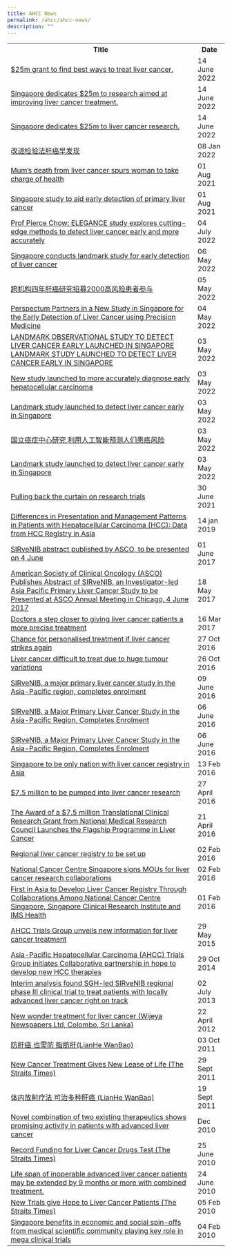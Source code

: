 ```yaml
---
title: AHCC News
permalink: /ahcc/ahcc-news/
description: ""
---
```

<table>
   <tbody>
      <tr>
         <th>
					 Title
				</th>
				<th>
					Date
				</th>
      </tr>
		 <tr>
			 <td>
				 <a target="_blank" href="https://www.straitstimes.com/singapore/health/spore-dedicates-25m-to-liver-cancer-research-to-find-targeted-treatments">
				 $25m grant to find best ways to treat liver cancer.
				 </a>
			 </td>
			 <td>
				 14 June 2022
			 </td>
		 </tr>
		 <tr>
			 <td>
				 <a target="_blank" href="/files/AHCC/AHCC%20News/2022/grant-lhzb-14jun-p7.pdf">
				 Singapore dedicates $25m to research aimed at improving liver cancer treatment.
				 </a>
			 </td>
			 <td>
				 14 June 2022
			 </td>
		 </tr>
		 <tr>
			 <td>
				 <a target="_blank" href="files/AHCC/AHCC%20News/2022/grant-tm-14jun-p2.pdf">
				 Singapore dedicates $25m to liver cancer research.
				 </a>
			 </td>
			 <td>
				 14 June 2022
			 </td>
		 </tr>
		 <tr>
			 <td>
				 <a target="_blank" href="https://www.uweekly.sg/issue/129891">
				 改进检验法肝癌早发现
				 </a>
			 </td>
			 <td>
				 08 Jan 2022
			 </td>
		 </tr>
		 <tr>
			 <td>
				 <a target="_blank" href="https://www.straitstimes.com/singapore/moms-death-from-liver-cancer-spurs-her-to-take-charge-of-health-join-liver-cancer-study">
				 Mum’s death from liver cancer spurs woman to take charge of health  
				 </a>
			 </td>
			 <td>
				 01 Aug 2021
			 </td>
		 </tr>
		 <tr>
			 <td>
				 <a target="_blank" href="https://www.straitstimes.com/singapore/local-study-to-shore-up-defences-against-liver-cancer-deadly-but-often-detected-late">
				 Singapore study to aid early detection of primary liver cancer 
				 </a>
			 </td>
			 <td>
				 01 Aug 2021
			 </td>
		 </tr>
		 <tr>
			 <td>
				 <a target="_blank" href="https://www.oncoshot.com/blog/f6a1c9507a1d491d87c98c6768441d5b">
				 Prof Pierce Chow: ELEGANCE study explores cutting-edge methods to detect liver cancer early and more accurately 
				 </a>
			 </td>
			 <td>
				 04 July 2022
			 </td>
		 </tr>
		 <tr>
			 <td>
				 <a target="_blank" href="https://www.biospectrumasia.com/news/98/18137/singapore-conducts-landmark-study-for-early-detection-of-liver-cancer.html">
				 Singapore conducts landmark study for early detection of liver cancer
				 </a>
			 </td>
			 <td>
				 06 May 2022
			 </td>
		 </tr>
		 <tr>
			 <td>
				 <a target="_blank" href="https://www.zaobao.com.sg/news/singapore/story20210505-1144327">
				 跨机构四年肝癌研究招募2000高风险患者参与 
				 </a>
			 </td>
			 <td>
				 05 May 2022
			 </td>
		 </tr>
		 <tr>
			 <td>
				 <a target="_blank" href="https://www.perspectum.com/our-company/news/perspectum-partners-in-a-new-study-in-singapore-for-the-early-detection-of-liver-cancer-using-precision-medicine/">
				 Perspectum Partners in a New Study in Singapore for the Early Detection of Liver Cancer using Precision Medicine 
				 </a>
			 </td>
			 <td>
				 04 May 2022
			 </td>
		 </tr>
		 <tr>
			 <td>
				 <a target="_blank" href="https://www.nccs.com.sg/news/research/landmark-study-launched-to-detect-liver-cancer-early-in-singapore">
				 LANDMARK OBSERVATIONAL STUDY TO DETECT LIVER CANCER EARLY LAUNCHED IN SINGAPORE 
				 </a>
				 <br>
				 <a target="_blank" href="https://www.ntu.edu.sg/medicine/news-events/news/detail/landmark-study-launched-to-detect-liver-cancer-early-in-singapore">
				 LANDMARK STUDY LAUNCHED TO DETECT LIVER CANCER EARLY IN SINGAPORE
				 </a>
			 </td>
			 <td>
				 03 May 2022
			 </td>
		 </tr>
		 <tr>
			 <td>
				 <a target="_blank" href="https://www.news-medical.net/news/20210503/New-study-launched-to-more-accurately-diagnose-early-hepatocellular-carcinoma.aspx">
				 New study launched to more accurately diagnose early hepatocellular carcinoma  
				 </a>
			 </td>
			 <td>
				 03 May 2022
			 </td>
		 </tr>
		 <tr>
			 <td>
				 <a target="_blank" href="https://www.eurekalert.org/news-releases/673309">
				 Landmark study launched to detect liver cancer early in Singapore  
				 </a>
			 </td>
			 <td>
				 03 May 2022
			 </td>
		 </tr>
		 <tr>
			 <td>
				 <a target="_blank" href="https://www.8world.com/singapore/liver-cancer-study-1465611">
				 国立癌症中心研究 利用人工智能预测人们患癌风险  
				 </a>
			 </td>
			 <td>
				 03 May 2022
			 </td>
		 </tr>
		 <tr>
			 <td>
				 <a target="_blank" href="https://preventhealthproblems.com/prevent-health-problems/landmark-study-launched-to-detect-liver-cancer-early-in-singapore/">
				 Landmark study launched to detect liver cancer early in Singapore  
				 </a>
			 </td>
			 <td>
				 03 May 2022
			 </td>
		 </tr>
		 <tr>
			 <td>
				 <a target="_blank" href="https://www.nccs.com.sg/patient-care/Pages/pulling-back-the-curtain-on-research-trials.aspx">
				 Pulling back the curtain on research trials 
				 </a>
			 </td>
			 <td>
				 30 June 2021
			 </td>
		 </tr>
		 <tr>
			 <td>
				 <a target="_blank" href="/files/AHCC/AHCC%20News/asco-gi-id-229-c5.pdf">
				 Differences in Presentation and Management Patterns in Patients with Hepatocellular Carcinoma (HCC): Data from HCC Registry in Asia  
				 </a>
			 </td>
			 <td>
				 14 jan 2019
			 </td>
		 </tr>
		 <tr>
			 <td>
				 <a target="_blank" href="https://interventionalnews.com/sirvenib-abstract-published-by-asco-to-be-presented-on-4-june/">
				 SIRveNIB abstract published by ASCO, to be presented on 4 June   
				 </a>
			 </td>
			 <td>
				 01 June 2017
			 </td>
		 </tr>
		 <tr>
			 <td>
				 <a target="_blank" href="http://www.prnewswire.com/news-releases/american-society-of-clinical-oncology-asco-publishes-abstract-of-sirvenib-an-investigator-led-asia-pacific-primary-liver-cancer-study-to-be-presented-at-asco-annual-meeting-in-chicago-4-june-2017-622973624.html">
				 American Society of Clinical Oncology (ASCO) Publishes Abstract of SIRveNIB, an Investigator-led Asia Pacific Primary Liver Cancer Study to be Presented at ASCO Annual Meeting in Chicago, 4 June 2017   
				 </a>
			 </td>
			 <td>
				 18 May 2017
			 </td>
		 </tr>
		 <tr>
			 <td>
				 <a target="_blank" href="https://www.a-star.edu.sg/News-and-Events/News/Press-releases/ID/5409/Doctors-a-step-closer-to-giving-liver-cancer-patients-a-more-precise-treatment.aspx">
				 Doctors a step closer to giving liver cancer patients a more precise treatment  
				 </a>
			 </td>
			 <td>
				 16 Mar 2017
			 </td>
		 </tr>
		 <tr>
			 <td>
				 <a target="_blank" href="https://www.straitstimes.com/singapore/chance-for-personalised-treatment-if-liver-cancer-strikes-again">
				 Chance for personalised treatment if liver cancer strikes again  
				 </a>
			 </td>
			 <td>
				 27 Oct 2016
			 </td>
		 </tr>
		 <tr>
			 <td>
				 <a target="_blank" href="https://www.straitstimes.com/singapore/health/liver-cancer-difficult-to-treat-due-to-huge-tumour-variations">
				 Liver cancer difficult to treat due to huge tumour variations  
				 </a>
			 </td>
			 <td>
				 26 Oct 2016
			 </td>
		 </tr>
		 <tr>
			 <td>
				 <a target="_blank" href="https://www.singhealth.com.sg/AboutSingHealth/CorporateOverview/Newsroom/NewsReleases/2016/Pages/SIRveNIB.aspx">
				 SIRveNIB, a major primary liver cancer study in the Asia-Pacific region, completes enrolment   
				 </a>
			 </td>
			 <td>
				 09 June 2016
			 </td>
		 </tr>
		 <tr>
			 <td>
				 <a target="_blank" href="https://www.sirtex.com/ap/media/news/news-item?id=23240">
				 SIRveNIB, a Major Primary Liver Cancer Study in the Asia-Pacific Region, Completes Enrolment   
				 </a>
			 </td>
			 <td>
				 06 June 2016
			 </td>
		 </tr>
		 <tr>
			 <td>
				 <a target="_blank" href="https://www.prnewswire.com/news-releases/sirvenib-a-major-primary-liver-cancer-study-in-the-asia-pacific-region-completes-enrolment-581948551.html">
				 SIRveNIB, a Major Primary Liver Cancer Study in the Asia-Pacific Region, Completes Enrolment   
				 </a>
			 </td>
			 <td>
				 06 June 2016
			 </td>
		 </tr>
		 <tr>
			 <td>
				 <a target="_blank" href="https://www.biovoicenews.com/singapore-to-be-only-nation-with-liver-cancer-registry-in-asia/">
				 Singapore to be only nation with liver cancer registry in Asia    
				 </a>
			 </td>
			 <td>
				 13 Feb 2016
			 </td>
		 </tr>
		 <tr>
			 <td>
				 <a target="_blank" href="https://www.straitstimes.com/singapore/health/75-million-to-be-pumped-into-liver-cancer-research">
				 $7.5 million to be pumped into liver cancer research  
				 </a>
			 </td>
			 <td>
				 27 April 2016
			 </td>
		 </tr>
		 <tr>
			 <td>
				 <a target="_blank" href="https://www.nccs.com.sg/Newsroom/MediaReleases/2017MediaReleases/Pages/18May2017.aspx">
				 The Award of a $7.5 million Translational Clinical Research Grant from National Medical Research Council Launches the Flagship Programme in Liver Cancer   
				 </a>
			 </td>
			 <td>
				 21 April 2016
			 </td>
		 </tr>
		 <tr>
			 <td>
				 <a target="_blank" href="https://www.straitstimes.com/singapore/health/regional-liver-cancer-registry-to-be-set-up">
				 Regional liver cancer registry to be set up   
				 </a>
			 </td>
			 <td>
				02 Feb 2016
			 </td>
		 </tr>
		 <tr>
			 <td>
				 <a target="_blank" href="https://www.singhealth.com.sg/TomorrowsMed/Article/Pages/NationalCancerCentreSingaporeSignsMOUsforLiverCancerResearchCollaborations.aspx">
				 National Cancer Centre Singapore signs MOUs for liver cancer research collaborations   
				 </a>
			 </td>
			 <td>
				 02 Feb 2016
			 </td>
		 </tr>
		 <tr>
			 <td>
				 <a target="_blank" href="http://www.4-traders.com/news/First-in-Asia-to-Develop-Liver-Cancer-Registry-Through-Collaborations-Among-National-Cancer-Centre-S--21781623/">				 
First in Asia to Develop Liver Cancer Registry Through Collaborations Among National Cancer Centre Singapore, Singapore Clinical Research Institute and IMS Health   
				 </a>
			 </td>
			 <td>
				 01 Feb 2016
			 </td>
		 </tr>
		 <tr>
			 <td>
				 <a target="_blank" href="https://www.singhealth.com.sg/TomorrowsMed/Article/Pages/AHCCTrialsGroupunveilsnewinformationforlivercancertreatment.aspx">				 
AHCC Trials Group unveils new information for liver cancer treatment    
				 </a>
			 </td>
			 <td>
				 29 May 2015
			 </td>
		 </tr>
		 <tr>
			 <td>
				 <a target="_blank" href="http://www.nccs.com.sg/Newsroom/MediaReleases/2014MediaReleases/Pages/29Oct2014.aspx">				 
Asia-Pacific Hepatocellular Carcinoma (AHCC) Trials Group initiates Collaborative partnership in hope to develop new HCC therapies    
				 </a>
			 </td>
			 <td>
				 29 Oct 2014
			 </td>
		 </tr>
		 <tr>
			 <td>
				 <a target="_blank" href="https://www.sgh.com.sg/about-us/newsroom/news-release/Documents/Media%20Release%20-%20AHCC06.pdf">
Interim analysis found SGH-led SIRveNIB regional phase III clinical trial to treat patients with locally advanced liver cancer right on track     
				 </a>
			 </td>
			 <td>
				 02 July 2013
			 </td>
		 </tr>
		 <tr>
			 <td>
				 <a target="_blank" href="http://www.sundaytimes.lk/120422/MediScene/mediscene_6.html">				 
New wonder treatment for liver cancer (Wijeya Newspapers Ltd, Colombo, Sri Lanka)  
				 </a>
			 </td>
			 <td>
				 22 April 2012
			 </td>
		 </tr>
		 <tr>
			 <td>
				 <a target="_blank" href="http://www.sgh.com.sg/about-us/newsroom/News-Articles-Reports/Pages/preventing-liver-cancer-fatty-liver.aspx">				 
防肝癌 也需防 脂肪肝(LianHe WanBao)  
				 </a>
			 </td>
			 <td>
				 03 Oct 2011
			 </td>
		 </tr>
		 <tr>
			 <td>
				 <a target="_blank" href="http://www.sgh.com.sg/about-us/newsroom/News-Articles-Reports/Pages/cancer-treatment-lease-life.aspx">				 
New Cancer Treatment Gives New Lease of Life (The Straits Times)  
				 </a>
			 </td>
			 <td>
				 29 Sept 2011
			 </td>
		 </tr>
		 <tr>
			 <td>
				 <a target="_blank" href="http://www.sgh.com.sg/about-us/newsroom/News-Articles-Reports/Pages/Radioactivetherapywithinthebodycouldcureseverallivercancers.aspx">				 
体内放射疗法 可治多种肝癌 (LianHe WanBao)  
				 </a>
			 </td>
			 <td>
				 19 Sept 2011
			 </td>
		 </tr>
		 <tr>
			 <td>
				 <a target="_blank" href="https://www.scri.edu.sg/scri/images/SCRI/CRN/AHCC/events/Grapevine_10_11Spotlight_Liver_Cancer_AHCC05.pdf">				 
Novel combination of two existing therapeutics shows promising activity in patients with advanced liver cancer   
				 </a>
			 </td>
			 <td>
				 Dec 2010
			 </td>
		 </tr>
		 <tr>
			 <td>
				 <a target="_blank" href="http://www.sgh.com.sg/about-us/newsroom/News-Articles-Reports/Pages/Recordfundingforlivercancerdrugstest.aspx">				 
Record Funding for Liver Cancer Drugs Test (The Straits Times)   
				 </a>
			 </td>
			 <td>
				 25 June 2010
			 </td>
		 </tr>
		 <tr>
			 <td>
				 <a target="_blank" href="http://www.nccs.com.sg/Newsroom/MediaReleases/2010MediaReleases/Pages/24Jun2010_Lifespanofinoperableadvancedlivercancerpatientsmaybeextendedby9monthsormorewithcombinedtreatment.aspx">				 
Life span of inoperable advanced liver cancer patients may be extended by 9 months or more with combined treatment.   
				 </a>
			 </td>
			 <td>
				 24 June 2010
			 </td>
		 </tr>
		 <tr>
			 <td>
				 <a target="_blank" href="http://www.sgh.com.sg/about-us/newsroom/News-Articles-Reports/Pages/trials-give-hope-liver-cancer-patients.aspx">				 
New Trials give Hope to Liver Cancer Patients (The Straits Times)
				 </a>
			 </td>
			 <td>
				 05 Feb 2010
			 </td>
		 </tr>
		 <tr>
			 <td>
				 <a target="_blank" href="http://www.nccs.com.sg/Newsroom/MediaReleases/2010MediaReleases/Pages/04Feb2010_Singaporebenefitsineconomicandsocialspin-offsfrommedicalscientificcommunityplayingkeyroleinmegaclinicaltrials.aspx">				 
Singapore benefits in economic and social spin-offs from medical scientific community playing key role in mega clinical trials 
				 </a>
			 </td>
			 <td>
				 04 Feb 2010
			 </td>
		 </tr>
   </tbody>
</table>